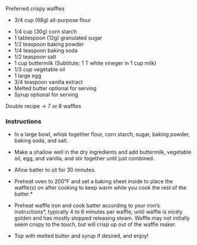 Preferred crispy waffles


*  3/4 cup (98g) all-purpose flour
-  1/4 cup (30g) corn starch
-  1 tablespoon (12g) granulated sugar
-   1/2 teaspoon baking powder
-   1/4 teaspoon baking soda
-   1/2 teaspoon salt
-   1 cup buttermilk (Subtitute: 1 T white vineger in 1 cup milk)
-   1/3 cup vegetable oil
-   1 large egg
-   3/4 teaspoon vanilla extract
-   Melted butter optional for serving
-   Syrup optional for serving

Double recipe -> 7 or 8 waffles
### Instructions

-   In a large bowl, whisk together flour, corn starch, sugar, baking powder, baking soda, and salt.
    
-   Make a shallow well in the dry ingredients and add buttermilk, vegetable oil, egg, and vanilla, and stir together until just combined.
    
-   Allow batter to sit for 30 minutes.
    
-   Preheat oven to 200°F and set a baking sheet inside to place the waffle(s) on after cooking to keep warm while you cook the rest of the batter.*
    
-   Preheat waffle iron and cook batter according to your iron’s instructions*, typically 4 to 6 minutes per waffle, until waffle is nicely golden and has mostly stopped releasing steam. Waffle may not initially seem crispy to the touch, but will crisp up out of the waffle maker.
    
-   Top with melted butter and syrup if desired, and enjoy!